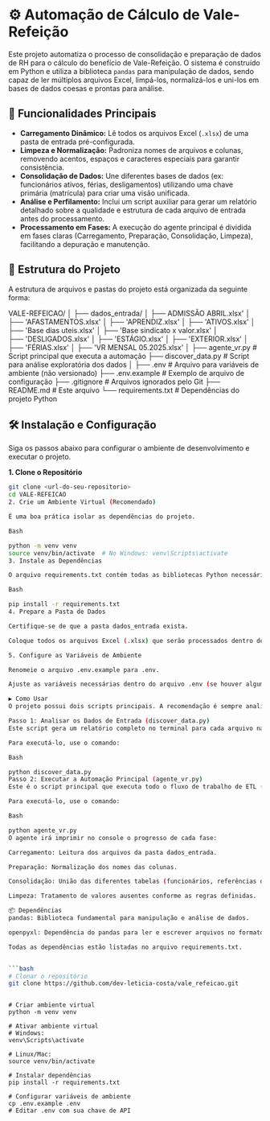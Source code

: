 # ⚙️ Automação de Cálculo de Vale-Refeição

Este projeto automatiza o processo de consolidação e preparação de dados de RH para o cálculo do benefício de Vale-Refeição. O sistema é construído em Python e utiliza a biblioteca `pandas` para manipulação de dados, sendo capaz de ler múltiplos arquivos Excel, limpá-los, normalizá-los e uni-los em bases de dados coesas e prontas para análise.

## 🚀 Funcionalidades Principais

-   **Carregamento Dinâmico:** Lê todos os arquivos Excel (`.xlsx`) de uma pasta de entrada pré-configurada.
-   **Limpeza e Normalização:** Padroniza nomes de arquivos e colunas, removendo acentos, espaços e caracteres especiais para garantir consistência.
-   **Consolidação de Dados:** Une diferentes bases de dados (ex: funcionários ativos, férias, desligamentos) utilizando uma chave primária (matrícula) para criar uma visão unificada.
-   **Análise e Perfilamento:** Inclui um script auxiliar para gerar um relatório detalhado sobre a qualidade e estrutura de cada arquivo de entrada antes do processamento.
-   **Processamento em Fases:** A execução do agente principal é dividida em fases claras (Carregamento, Preparação, Consolidação, Limpeza), facilitando a depuração e manutenção.

## 📂 Estrutura do Projeto

A estrutura de arquivos e pastas do projeto está organizada da seguinte forma:

VALE-REFEICAO/
│
├── dados_entrada/
│   ├── ADMISSÃO ABRIL.xlsx'
│   ├── 'AFASTAMENTOS.xlsx'
│   ├── 'APRENDIZ.xlsx'
│   ├── 'ATIVOS.xlsx'
│   ├── 'Base dias uteis.xlsx'
│   ├── 'Base sindicato x valor.xlsx'
│   ├── 'DESLIGADOS.xlsx'
│   ├── 'ESTÁGIO.xlsx'
│   ├── 'EXTERIOR.xlsx'
│   ├── 'FÉRIAS.xlsx'
│   ├── 'VR MENSAL 05.2025.xlsx'
│
├── agente_vr.py          # Script principal que executa a automação
├── discover_data.py      # Script para análise exploratória dos dados
│
├── .env                  # Arquivo para variáveis de ambiente (não versionado)
├── .env.example          # Exemplo de arquivo de configuração
├── .gitignore            # Arquivos ignorados pelo Git
├── README.md             # Este arquivo
└── requirements.txt      # Dependências do projeto Python


## 🛠️ Instalação e Configuração

Siga os passos abaixo para configurar o ambiente de desenvolvimento e executar o projeto.

**1. Clone o Repositório**

```bash
git clone <url-do-seu-repositorio>
cd VALE-REFEICAO
2. Crie um Ambiente Virtual (Recomendado)

É uma boa prática isolar as dependências do projeto.

Bash

python -m venv venv
source venv/bin/activate  # No Windows: venv\Scripts\activate
3. Instale as Dependências

O arquivo requirements.txt contém todas as bibliotecas Python necessárias.

Bash

pip install -r requirements.txt
4. Prepare a Pasta de Dados

Certifique-se de que a pasta dados_entrada exista.

Coloque todos os arquivos Excel (.xlsx) que serão processados dentro desta pasta.

5. Configure as Variáveis de Ambiente

Renomeie o arquivo .env.example para .env.

Ajuste as variáveis necessárias dentro do arquivo .env (se houver alguma).

▶️ Como Usar
O projeto possui dois scripts principais. A recomendação é sempre analisar os dados antes de executar a automação completa.

Passo 1: Analisar os Dados de Entrada (discover_data.py)
Este script gera um relatório completo no terminal para cada arquivo na pasta dados_entrada. Ele mostra as dimensões, tipos de dados, valores nulos e estatísticas descritivas, ajudando a identificar problemas de qualidade nos dados antes do processamento.

Para executá-lo, use o comando:

Bash

python discover_data.py
Passo 2: Executar a Automação Principal (agente_vr.py)
Este é o script principal que executa todo o fluxo de trabalho de ETL (Extração, Transformação e Carga). Ele orquestra todas as fases do processo, desde o carregamento dos arquivos até a consolidação final.

Para executá-lo, use o comando:

Bash

python agente_vr.py
O agente irá imprimir no console o progresso de cada fase:

Carregamento: Leitura dos arquivos da pasta dados_entrada.

Preparação: Normalização dos nomes das colunas.

Consolidação: União das diferentes tabelas (funcionários, referências de sindicato, etc.).

Limpeza: Tratamento de valores ausentes conforme as regras definidas.

📦 Dependências
pandas: Biblioteca fundamental para manipulação e análise de dados.

openpyxl: Dependência do pandas para ler e escrever arquivos no formato .xlsx.

Todas as dependências estão listadas no arquivo requirements.txt.


```bash
# Clonar o repositório
git clone https://github.com/dev-leticia-costa/vale_refeicao.git
```

```

# Criar ambiente virtual
python -m venv venv

# Ativar ambiente virtual
# Windows:
venv\Scripts\activate

# Linux/Mac:
source venv/bin/activate

# Instalar dependências
pip install -r requirements.txt

# Configurar variáveis de ambiente
cp .env.example .env
# Editar .env com sua chave de API
```
